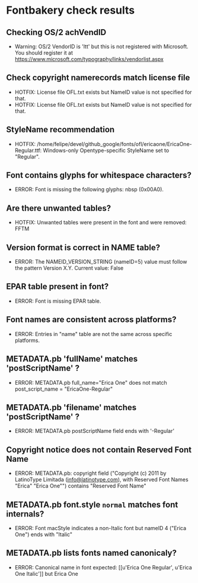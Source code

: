 # Fontbakery check results
## Checking OS/2 achVendID
* Warning: OS/2 VendorID is 'ltt ' but this is not registered with Microsoft. You should register it at https://www.microsoft.com/typography/links/vendorlist.aspx

## Check copyright namerecords match license file
* HOTFIX: License file OFL.txt exists but NameID value is not specified for that.
* HOTFIX: License file OFL.txt exists but NameID value is not specified for that.

## StyleName recommendation
* HOTFIX: /home/felipe/devel/github_google/fonts/ofl/ericaone/EricaOne-Regular.ttf: Windows-only Opentype-specific StyleName set to "Regular".

## Font contains glyphs for whitespace characters?
* ERROR: Font is missing the following glyphs: nbsp (0x00A0).

## Are there unwanted tables?
* HOTFIX: Unwanted tables were present in the font and were removed: FFTM

## Version format is correct in NAME table?
* ERROR: The NAMEID_VERSION_STRING (nameID=5) value must follow the pattern Version X.Y. Current value: False

## EPAR table present in font?
* ERROR: Font is missing EPAR table.

## Font names are consistent across platforms?
* ERROR: Entries in "name" table are not the same across specific platforms.

## METADATA.pb 'fullName' matches 'postScriptName' ?
* ERROR: METADATA.pb full_name="Erica One" does not match post_script_name = "EricaOne-Regular"

## METADATA.pb 'filename' matches 'postScriptName' ?
* ERROR: METADATA.pb postScriptName field ends with '-Regular'

## Copyright notice does not contain Reserved Font Name
* ERROR: METADATA.pb: copyright field ("Copyright (c) 2011 by LatinoType Limitada (info@latinotype.com), with Reserved Font Names "Erica" "Erica One"") contains "Reserved Font Name"

## METADATA.pb font.style `normal` matches font internals?
* ERROR: Font macStyle indicates a non-Italic font but nameID 4 ("Erica One") ends with "Italic"

## METADATA.pb lists fonts named canonicaly?
* ERROR: Canonical name in font expected: [[u'Erica One Regular', u'Erica One Italic']] but Erica One

